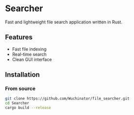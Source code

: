 # Searcher

Fast and lightweight file search application written in Rust.

## Features
- Fast file indexing
- Real-time search
- Clean GUI interface

## Installation

### From source
```bash
git clone https://github.com/Wuchinator/file_searcher.git
cd Searcher
cargo build --release